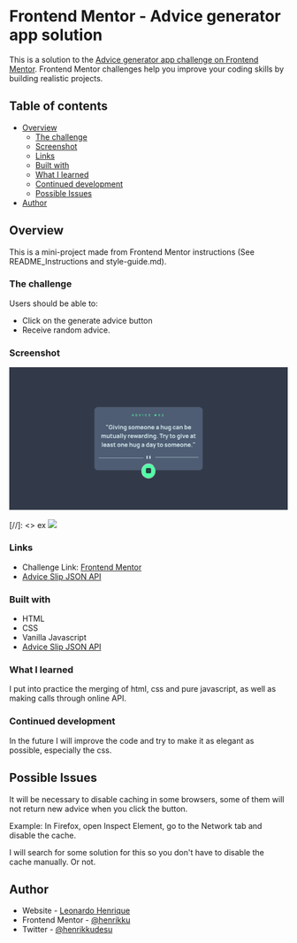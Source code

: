 # Frontend Mentor - Advice generator app solution

This is a solution to the [Advice generator app challenge on Frontend Mentor](https://www.frontendmentor.io/challenges/advice-generator-app-QdUG-13db). Frontend Mentor challenges help you improve your coding skills by building realistic projects.

## Table of contents

- [Overview](#overview)
  - [The challenge](#the-challenge)
  - [Screenshot](#screenshot)
  - [Links](#links)
  - [Built with](#built-with)
  - [What I learned](#what-i-learned)
  - [Continued development](#continued-development)
  - [Possible Issues](#possible-issues)
- [Author](#author)

## Overview
This is a mini-project made from Frontend Mentor instructions (See README_Instructions and style-guide.md).

### The challenge

Users should be able to:

- Click on the generate advice button
- Receive random advice.

### Screenshot

![App Screenshot](/design/Random-advice-screenshot.png?raw=true "Optional Title")

[//]: <> ex ![](./screenshot.jpg)

### Links

- Challenge Link: [Frontend Mentor](https://www.frontendmentor.io/challenges/advice-generator-app-QdUG-13db)
- [Advice Slip JSON API](https://api.adviceslip.com/)

### Built with
- HTML
- CSS
- Vanilla Javascript
- [Advice Slip JSON API](https://api.adviceslip.com/)

### What I learned

I put into practice the merging of html, css and pure javascript, as well as making calls through online API.

### Continued development
In the future I will improve the code and try to make it as elegant as possible, especially the css.

## Possible Issues
It will be necessary to disable caching in some browsers, some of them will not return new advice when you click the button.

Example: In Firefox, open Inspect Element, go to the Network tab and disable the cache. 

I will search for some solution for this so you don't have to disable the cache manually. Or not.

## Author

- Website - [Leonardo Henrique](henrikkudesu.github.io)
- Frontend Mentor - [@henrikku](https://www.frontendmentor.io/profile/henrikku)
- Twitter - [@henrikkudesu](https://twitter.com/henrikkudesu)

